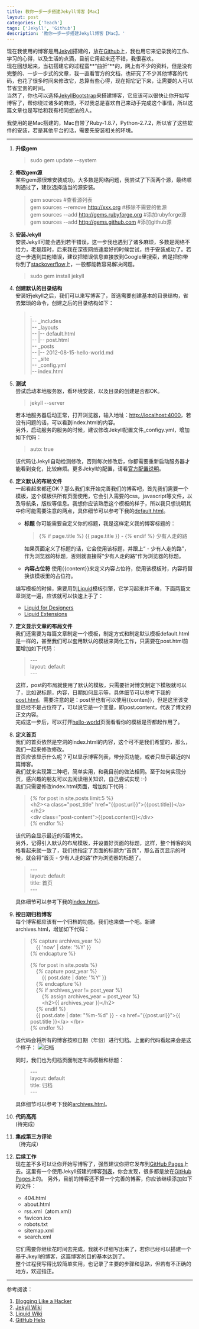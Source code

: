 ```yaml
---
title: 教你一步一步搭建Jekyll博客【Mac】
layout: post
categories: ['Teach']
tags: ['Jekyll', 'Github']
description: '教你一步一步搭建Jekyll博客【Mac】。'
---
```


现在我使用的博客是用[Jekyll](https://github.com/mojombo/jekyll)搭建的，放在[Github](https://github.com)上，我也用它来记录我的工作、学习的心得，以及生活的点滴，目前它用起来还不错，我很喜欢。  
现在回想起来，当初搭建它的过程蛮**“曲折”**的，网上有不少的资料，但是没有完整的、一步一步式的文章，我一直看官方的文档，也研究了不少其他博客的代码，也花了很多时间来修改它，总算有些心得，现在把它记下来，让需要的人可以节省宝贵的时间。  
当然了，你也可以选择[JekyllBootstrap](http://jekyllbootstrap.com)来搭建博客，它应该可以很快让你开始写博客了，帮你绕过诸多的麻烦，不过我总是喜欢自己来动手完成这个事情，所以这篇文章也是写给和我有相同想法的人。

我使用的是Mac搭建的，Mac自带了Ruby-1.8.7，Python-2.7.2，所以省了这些软件的安装，若是其他平台的话，需要先安装相关的环境。

---

1. **升级gem**

	> sudo gem update --system

2. **修改gem源**  
	某些gem源很难安装成功，大多数是网络问题，我尝试了下面两个源，最终顺利通过了，建议选择适当的源安装。

	> gem sources  \#查看源列表  
	> gem sources --remove http://xxx.org \#移除不需要的他源  
	> gem sources --add http://gems.rubyforge.org \#添加rubyforge源  
	> gem sources --add http://gems.github.com \#添加github源

3. **安装Jekyll**  
	安装Jekyll可能会遇到若干错误，这一步我也遇到了诸多麻烦，多数是网络不给力，老是超时，后来我在深夜网络速度好的时候尝试，终于安装成功了。若这一步遇到其他错误，建议把错误信息直接放到Google里搜索，若是把你带你到了[stackoverflow](http://stackoverflow.com)上，一般都能教容易解决问题。

	> sudo gem install jekyll

4. **创建默认的目录结构**  
	安装好jekyll之后，我们可以来写博客了，首选需要创建基本的目录结构，省去繁琐的命令，创建之后的目录结构如下：

	> .  
	> |-- \_includes  
	> |-- \_layouts  
	> |-- |-- default.html  
	> |-- |-- post.html  
	> |-- \_posts  
	> |-- |-- 2012-08-15-hello-world.md  
	> |-- \_site  
	> |-- \_config.yml  
	> |-- index.html  
 

5. **测试**  
	尝试启动本地服务器，看环境安装，以及目录的创建是否都OK。

	> jekyll --server

	若本地服务器启动正常，打开浏览器，输入地址：[http://localhost:4000](http://localhost:4000)，若没有问题的话，可以看到index.html的内容。  
	另外，启动服务的服务的时候，建议修改Jekyll配置文件_configy.yml，增加如下代码：

	> auto: true

	该代码让Jekyll自动检测修改，否则每次修改后，你都需要重新启动服务器才能看到变化，比较麻烦。更多Jekyll的配置，请看[官方配置说明](https://github.com/mojombo/jekyll/wiki/configuration)。

7. **定义默认的布局文件**  
	一起看起来都还OK？那么我们来开始完善我们的博客吧，首先我们需要一个模板，这个模板供所有页面使用，它会引入需要的css，javascript等文件，以及导航条，版权等信息。我想你应该熟悉这个模板的样子，所以我只想说明其中你可能需要注意的两点，具体细节可以参考下我的[default.html](https://github.com/{{site.author.name}}/{{site.author.name}}.github.com/blob/master/_layouts/default.html)。
	* **标题** 你可能需要自定义你的标题，我是这样定义我的博客标题的：

		> \{_%_ if page.title %\} \{\{ page.title \}\} - \{_%_ endif %\} 少有人走的路

		如果页面定义了标题的话，它会使用该标题，并跟上“ - 少有人走的路”，作为浏览器的标题，否则就直接将“少有人走的路”作为浏览器的标题。
	* **内容占位符** 使用\{\{content\}\}来定义内容占位符，使用该模板时，内容将替换该模板里的占位符。

	编写模板的时候，需要用到[Liquid](https://github.com/Shopify/liquid)模板引擎，它学习起来并不难，下面两篇文章浏览一遍，应该就可以快速上手了：

	* [Liquid for Designers](https://github.com/shopify/liquid/wiki/liquid-for-designers)
	* [Liquid Extensions](https://github.com/mojombo/jekyll/wiki/Liquid-Extensions)

8. **定义显示文章的布局文件**  
	我们还需要为每篇文章制定一个模板，制定方式和制定默认模板default.html是一样的，甚至我们可以套用默认的模板来简化工作，只需要在post.html前面增加如下代码：

	> \---  
	> layout: default  
	> \---  

	这样，post的布局就使用了默认的模板，只需要针对博文制定下模板就可以了，比如说标题，内容，日期如何显示等，具体细节可以参考下我的[post.html](https://github.com/{{site.author.name}}/{{site.author.name}}.github.com/blob/master/_layouts/post.html)。需要注意的是：post里也有可以使用\{\{conten\}\}，但是这里该变量已经不是占位符了，可以说它是一个变量，即post\.content，代表了博文的正文内容。  
	完成这一步后，可以打开[hello-world](http://localhost:4000/2012-08-15/hello-world.html)页面看看你的模板是否都起作用了。

9. **定义首页**  
	我们的首页依然是空洞的index.html的内容，这个可不是我们希望的，那么，我们一起来修改修改。  
	首页应该显示什么呢？可以显示博客列表，带分页功能，或者只显示最近的N篇博客。  
	我们就来实现第二种吧，简单实用，和我目前的做法相同。至于如何实现分页，感兴趣的朋友可以去阅读相关知识，自己尝试实现 :-)  
	我们只需要修改index.html页面，增加如下代码：  

	> \{_%_ for post in site.posts limit:5 %\}  
	> \<h2\>\<a class="post_title" href="\{\{post.url\}\}">\{\{post.title\}\}\</a\>\</h2\>  
	> \<div class="post-content"\>\{\{post.content\}\}\</div\>  
	> \{_%_ endfor %\}

	该代码会显示最近的5篇博文。  
	另外，记得引入默认的布局模板，并设置好页面的标题，这样，整个博客的风格看起来就一致了，我们也指定了页面的标题为“首页”，那么首页显示的时候，就会将“首页 - 少有人走的路”作为浏览器的标题了。

	> \---  
	> layout: default  
	> title: 首页  
	> \---  

	具体细节可以参考下我的[index.html](https://github.com/{{site.author.name}}/{{site.author.name}}.github.com/blob/master/index.html)。

10. **按日期归档博客**  
	每个博客都应该有一个归档的功能。我们也来做一个吧。新建archives.html，增加如下代码：

	> \{_%_ capture archives_year %\}  
    > &nbsp;&nbsp;&nbsp;&nbsp;\{\{ 'now' | date: '%Y' \}\}  
    > \{_%_ endcapture %\}  
    > 
    > \{_%_ for post in site.posts %\}  
    > &nbsp;&nbsp;&nbsp;&nbsp;\{_%_ capture post_year %\}  
    > &nbsp;&nbsp;&nbsp;&nbsp;&nbsp;&nbsp;&nbsp;&nbsp;\{\{ post.date | date: '%Y' \}\}  
    > &nbsp;&nbsp;&nbsp;&nbsp;\{_%_ endcapture %\}  
    > &nbsp;&nbsp;&nbsp;&nbsp;\{_%_ if archives_year != post_year %\}  
    > &nbsp;&nbsp;&nbsp;&nbsp;&nbsp;&nbsp;&nbsp;&nbsp;\{_%_ assign archives_year = post_year %\}  
    > &nbsp;&nbsp;&nbsp;&nbsp;&nbsp;&nbsp;&nbsp;&nbsp;\<h2\>\{\{ archives_year \}\}\</h2\>  
    > &nbsp;&nbsp;&nbsp;&nbsp;\{_%_ endif %\}  
    > &nbsp;&nbsp;&nbsp;&nbsp;\{\{ post.date | date: "%m-%d" \}\} - \<a href="\{\{post.url\}\}">\{\{ post.title \}\}\</a\> \</br\>  
    > \{_%_ endfor %\}  

    该代码会将所有的博客按照日期（年份）进行归档。上面的代码看起来会是这个样子：
    ![归档](/uploads/2012-08-15/archives.png)

    同时，我们也为归档页面制定布局模板和标题：

	> \---  
	> layout: default  
	> title: 归档  
	> \---  

	具体细节可以参考下我的[archives.html](https://github.com/{{site.author.name}}/{{site.author.name}}.github.com/blob/master/archives.html)。

11. **代码高亮**  
	(待完成)

12. **集成第三方评论**  
	（待完成）

13. **后续工作**  
	现在差不多可以让你开始写博客了，强烈建议你把它发布到[GitHub Pages](http://pages.github.com)上去。这里有一个使用Jekyll搭建的博客[列表](https://github.com/mojombo/jekyll/wiki/Sites)，你会发现，很多都是放在[GitHub Pages](http://pages.github.com)上的。 
	另外，目前的博客还不算一个完善的博客，你应该继续添加如下的文件：

	* 404.html
	* about.html
	* rss.xml（atom.xml）
	* favicon.ico
	* robots.txt
	* sitemap.xml
	* search.xml

	它们需要你继续花时间去完成，我就不详细写出来了，若你已经可以搭建一个基于Jkeyll的博客，这篇博客的目的基本达到了。  
	整个过程我写得比较简单实用，也记录了主要的步骤和思路，但若有不正确的地方，欢迎指正。

---

参考阅读：

1. [Blogging Like a Hacker](http://tom.preston-werner.com/2008/11/17/blogging-like-a-hacker.html)
2. [Jekyll Wiki](https://github.com/mojombo/jekyll/wiki/_pages)
3. [Liquid Wiki](https://github.com/Shopify/liquid/wiki)
4. [GitHub Help](https://help.github.com/categories/20/articles)
